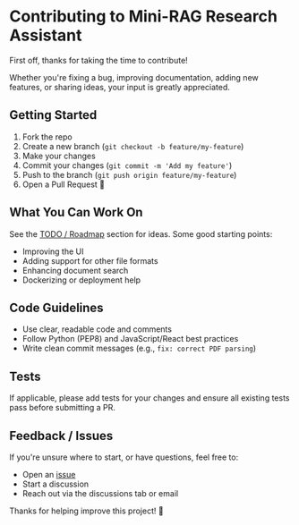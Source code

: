 # Contributing to Mini-RAG Research Assistant

First off, thanks for taking the time to contribute!

Whether you're fixing a bug, improving documentation, adding new features, or sharing ideas, your input is greatly appreciated.

## Getting Started

1. Fork the repo
2. Create a new branch (`git checkout -b feature/my-feature`)
3. Make your changes
4. Commit your changes (`git commit -m 'Add my feature'`)
5. Push to the branch (`git push origin feature/my-feature`)
6. Open a Pull Request 🚀

## What You Can Work On

See the [TODO / Roadmap](./README.md#-todo--roadmap) section for ideas. Some good starting points:
- Improving the UI
- Adding support for other file formats
- Enhancing document search
- Dockerizing or deployment help

## Code Guidelines

- Use clear, readable code and comments
- Follow Python (PEP8) and JavaScript/React best practices
- Write clean commit messages (e.g., `fix: correct PDF parsing`)

## Tests

If applicable, please add tests for your changes and ensure all existing tests pass before submitting a PR.

## Feedback / Issues

If you're unsure where to start, or have questions, feel free to:
- Open an [issue](https://github.com/romanhemens/mini-rag-reseach-assistant/issues)
- Start a discussion
- Reach out via the discussions tab or email

Thanks for helping improve this project! 🙌

